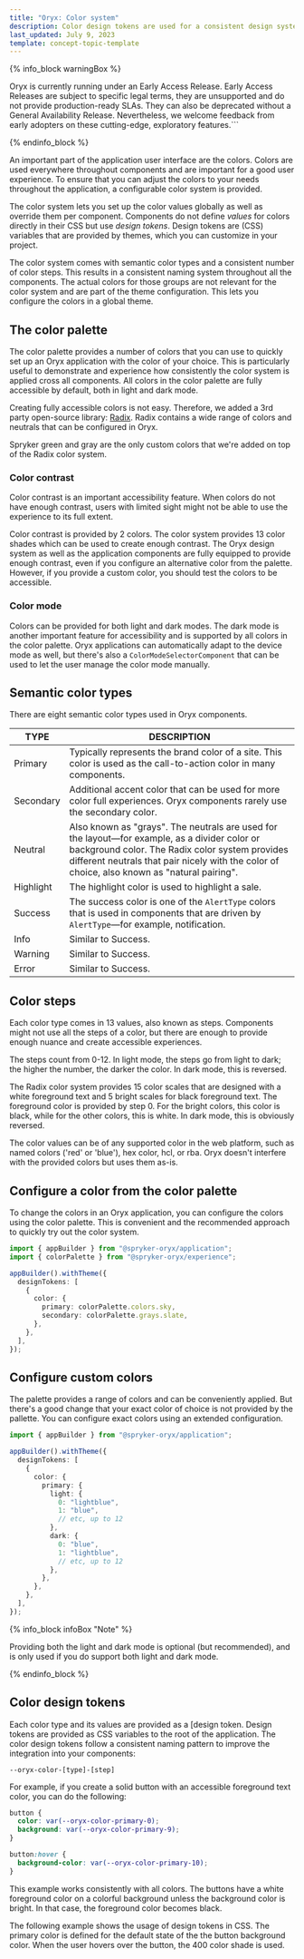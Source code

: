 ```yaml
---
title: "Oryx: Color system"
description: Color design tokens are used for a consistent design system through the components in Oryx applications
last_updated: July 9, 2023
template: concept-topic-template
---
```


{% info_block warningBox %}

Oryx is currently running under an Early Access Release. Early Access Releases are subject to specific legal terms, they are unsupported and do not provide production-ready SLAs. They can also be deprecated without a General Availability Release. Nevertheless, we welcome feedback from early adopters on these cutting-edge, exploratory features.```

{% endinfo_block %}

An important part of the application user interface are the colors. Colors are used everywhere throughout components and are important for a good user experience. To ensure that you can adjust the colors to your needs throughout the application, a configurable color system is provided.

The color system lets you set up the color values globally as well as override them per component. Components do not define _values_ for colors directly in their CSS but use _design tokens_. Design tokens are (CSS) variables that are provided by themes, which you can customize in your project.

The color system comes with semantic color types and a consistent number of color steps. This results in a consistent naming system throughout all the components. The actual colors for those groups are not relevant for the color system and are part of the theme configuration. This lets you configure the colors in a global theme.

## The color palette

The color palette provides a number of colors that you can use to quickly set up an Oryx application with the color of your choice. This is particularly useful to demonstrate and experience how consistently the color system is applied cross all components. All colors in the color palette are fully accessible by default, both in light and dark mode.

Creating fully accessible colors is not easy. Therefore, we added a 3rd party open-source library: [Radix](https://www.radix-ui.com/docs/colors/palette-composition/scales). Radix contains a wide range of colors and neutrals that can be configured in Oryx.

Spryker green and gray are the only custom colors that we're added on top of the Radix color system.

### Color contrast

Color contrast is an important accessibility feature. When colors do not have enough contrast, users with limited sight might not be able to use the experience to its full extent.

Color contrast is provided by 2 colors. The color system provides 13 color shades which can be used to create enough contrast. The Oryx design system as well as the application components are fully equipped to provide enough contrast, even if you configure an alternative color from the palette. However, if you provide a custom color, you should test the colors to be accessible.

### Color mode

Colors can be provided for both light and dark modes. The dark mode is another important feature for accessibility and is supported by all colors in the color palette. Oryx applications can automatically adapt to the device mode as well, but there's also a `ColorModeSelectorComponent` that can be used to let the user manage the color mode manually.

## Semantic color types

There are eight semantic color types used in Oryx components.

| TYPE      | DESCRIPTION                                                                                                                                                                                                                                     |
| --------- | ----------------------------------------------------------------------------------------------------------------------------------------------------------------------------------------------------------------------------------------------- |
| Primary   | Typically represents the brand color of a site. This color is used as the call-to-action color in many components.                                                                                                                              |
| Secondary | Additional accent color that can be used for more color full experiences. Oryx components rarely use the secondary color.                                                                                                                       |
| Neutral   | Also known as "grays". The neutrals are used for the layout—for example, as a divider color or background color. The Radix color system provides different neutrals that pair nicely with the color of choice, also known as "natural pairing". |
| Highlight | The highlight color is used to highlight a sale.                                                                                                                                                                                                |
| Success   | The success color is one of the `AlertType` colors that is used in components that are driven by `AlertType`—for example, notification.                                                                                                                |
| Info      | Similar to Success.                                                                                                                                                                                                                             |
| Warning   | Similar to Success.                                                                                                                                                                                                                             |
| Error     | Similar to Success.                                                                                                                                                                                                                             |

## Color steps

Each color type comes in 13 values, also known as steps. Components might not use all the steps of a color, but there are enough to provide enough nuance and create accessible experiences.

The steps count from 0-12. In light mode, the steps go from light to dark; the higher the number, the darker the color. In dark mode, this is reversed.

The Radix color system provides 15 color scales that are designed with a white foreground text and 5 bright scales for black foreground text. The foreground color is provided by step 0. For the bright colors, this color is black, while for the other colors, this is white. In dark mode, this is obviously reversed.

The color values can be of any supported color in the web platform, such as named colors ('red' or 'blue'), hex color, hcl, or rba. Oryx doesn't interfere with the provided colors but uses them as-is.


## Configure a color from the color palette

To change the colors in an Oryx application, you can configure the colors using the color palette. This is convenient and the recommended approach to quickly try out the color system.

```ts
import { appBuilder } from "@spryker-oryx/application";
import { colorPalette } from "@spryker-oryx/experience";

appBuilder().withTheme({
  designTokens: [
    {
      color: {
        primary: colorPalette.colors.sky,
        secondary: colorPalette.grays.slate,
      },
    },
  ],
});
```

## Configure custom colors

The palette provides a range of colors and can be conveniently applied. But there's a good change that your exact color of choice is not provided by the pallette. You can configure exact colors using an extended configuration.

```ts
import { appBuilder } from "@spryker-oryx/application";

appBuilder().withTheme({
  designTokens: [
    {
      color: {
        primary: {
          light: {
            0: "lightblue",
            1: "blue",
            // etc, up to 12
          },
          dark: {
            0: "blue",
            1: "lightblue",
            // etc, up to 12
          },
        },
      },
    },
  ],
});
```

{% info_block infoBox "Note" %}

Providing both the light and dark mode is optional (but recommended), and is only used if you do support both light and dark mode.

{% endinfo_block %}

## Color design tokens

Each color type and its values are provided as a [design token. Design tokens are provided as CSS variables to the root of the application. The color design tokens follow a consistent naming pattern to improve the integration into your components:

`--oryx-color-[type]-[step]`

For example, if you create a solid button with an accessible foreground text color, you can do the following:

```css
button {
  color: var(--oryx-color-primary-0);
  background: var(--oryx-color-primary-9);
}

button:hover {
  background-color: var(--oryx-color-primary-10);
}
```

This example works consistently with all colors. The buttons have a white foreground color on a colorful background unless the background color is bright. In that case, the foreground color becomes black.

The following example shows the usage of design tokens in CSS. The primary color is defined for the default state of the the button background color. When the user hovers over the button, the 400 color shade is used.
